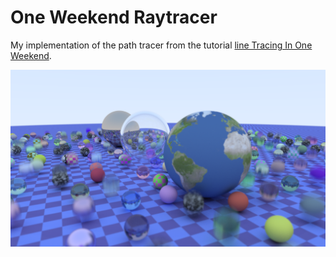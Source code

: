 # One Weekend Raytracer
My implementation of the path tracer from the tutorial [line Tracing In One Weekend](https://github.com/RayTracing/raytracing.github.io).

![Last rendered image](image.png)